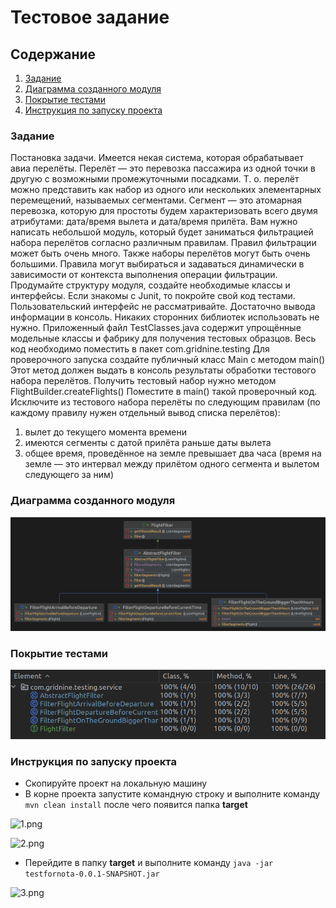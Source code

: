 # Тестовое задание

## Содержание

1. [Задание](#задание)
2. [Диаграмма созданного модуля](#диаграмма-созданного-модуля)
3. [Покрытие тестами](#покрытие-тестами)
4. [Инструкция по запуску проекта](#инструкция-по-запуску-проекта)

### Задание

Постановка задачи.
Имеется некая система, которая обрабатывает авиа перелёты. Перелёт — это перевозка пассажира из одной точки в другую с возможными промежуточными посадками. Т. о. перелёт можно представить как набор из одного или нескольких элементарных перемещений, называемых сегментами. Сегмент — это атомарная перевозка, которую для простоты будем характеризовать всего двумя атрибутами: дата/время вылета и дата/время прилёта.
Вам нужно написать небольшой модуль, который будет заниматься фильтрацией набора перелётов согласно различным правилам. Правил фильтрации может быть очень много. Также наборы перелётов могут быть очень большими. Правила могут выбираться и задаваться динамически в зависимости от контекста выполнения операции фильтрации.
Продумайте структуру модуля, создайте необходимые классы и интерфейсы. Если знакомы с Junit, то покройте свой код тестами. Пользовательский интерфейс не рассматривайте. Достаточно вывода информации в консоль. Никаких сторонних библиотек использовать не нужно.
Приложенный файл TestClasses.java содержит упрощённые модельные классы и фабрику для получения тестовых образцов. Весь код необходимо поместить в пакет com.gridnine.testing
Для проверочного запуска создайте публичный класс Main c методом main() Этот метод должен выдать в консоль результаты обработки тестового набора перелётов. Получить тестовый набор нужно методом FlightBuilder.createFlights()
Поместите в main() такой проверочный код. Исключите из тестового набора перелёты по следующим правилам (по каждому правилу нужен отдельный вывод списка перелётов):
1. вылет до текущего момента времени
2. имеются сегменты с датой прилёта раньше даты вылета
3. общее время, проведённое на земле превышает два часа (время на земле — это интервал между прилётом одного сегмента и вылетом следующего за ним)

### Диаграмма созданного модуля

![diagram.png](src%2Fmain%2Fresources%2Fimage%2Fdiagram.png)

### Покрытие тестами

![tests.png](src%2Fmain%2Fresources%2Fimage%2Ftests.png)

### Инструкция по запуску проекта

* Скопируйте проект на локальную машину
* В корне проекта запустите командную строку и выполните команду ``mvn clean install`` после чего появится
  папка **target**

![1.png](src%2Fmain%2Fresources%2Fimage%2F1.png)

![2.png](src%2Fmain%2Fresources%2Fimage%2F2.png)

* Перейдите в папку **target** и выполните команду  ``java -jar testfornota-0.0.1-SNAPSHOT.jar``

![3.png](src%2Fmain%2Fresources%2Fimage%2F3.png)


